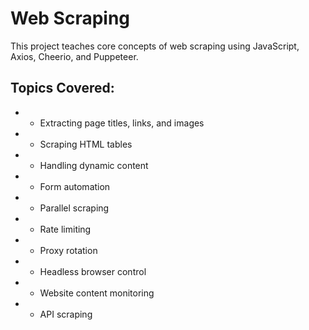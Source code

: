 # Web Scraping

This project teaches core concepts of web scraping using JavaScript, Axios, Cheerio, and Puppeteer.

## Topics Covered:
 * - Extracting page titles, links, and images
 * - Scraping HTML tables
 * - Handling dynamic content
 * - Form automation
 * - Parallel scraping
 * - Rate limiting
 * - Proxy rotation
 * - Headless browser control
 * - Website content monitoring
 * - API scraping
